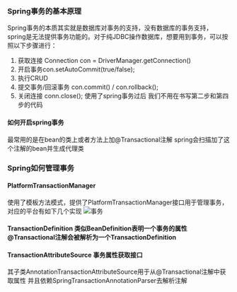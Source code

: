 ### Spring事务的基本原理
Spring事务的本质其实就是数据库对事务的支持，没有数据库的事务支持，spring是无法提供事务功能的。对于纯JDBC操作数据库，想要用到事务，可以按照以下步骤进行：
1. 获取连接 Connection con = DriverManager.getConnection()
2. 开启事务con.setAutoCommit(true/false);
3. 执行CRUD
4. 提交事务/回滚事务 con.commit() / con.rollback();
5. 关闭连接 conn.close();
使用了spring事务过后 我们不用在书写第二步和第四步的代码
#### 如何开启spring事务
最常用的是在bean的类上或者方法上加@Transactional注解
spring会扫描加了这个注解的bean并生成代理类

### Spring如何管理事务
#### PlatformTransactionManager
使用了模板方法模式，提供了PlatformTransactionManager接口用于管理事务，对应的平台有如下几个实现
![事务](https://image.kevinproject.cn/uPic/mip6nV.png)

#### TransactionDefinition 类似BeanDefinition表明一个事务的属性 @Transactional注解会被解析为一个TransactionDefinition

#### TransactionAttributeSource 事务属性获取接口
其子类AnnotationTransactionAttributeSource用于从@Transactional注解中获取属性
并且依赖SpringTransactionAnnotationParser去解析注解